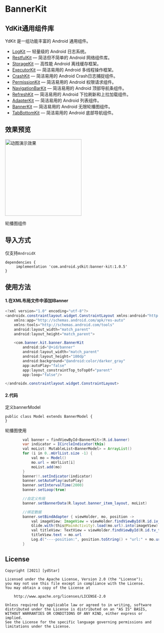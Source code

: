 # BannerKit


## YdKit通用组件库
YdKit 是一组功能丰富的 Android 通用组件。

* [LogKit](https://github.com/ydstar/LogKit) — 轻量级的 Android 日志系统。
* [RestfulKit](https://github.com/ydstar/RestfulKit) — 简洁但不简单的 Android 网络组件库。
* [StorageKit](https://github.com/ydstar/StorageKit) — 高性能 Android 离线缓存框架。
* [ExecutorKit](https://github.com/ydstar/ExecutorKit) — 简洁易用的 Android 多线程操作框架。
* [CrashKit](https://github.com/ydstar/CrashKit) — 简洁易用的 Android Crash日志捕捉组件。
* [PermissionKit](https://github.com/ydstar/PermissionKit) — 简洁易用的 Android 权限请求组件。
* [NavigationBarKit](https://github.com/ydstar/NavigationBarKit) — 简洁易用的 Android 顶部导航条组件。
* [RefreshKit](https://github.com/ydstar/RefreshKit) — 简洁易用的 Android 下拉刷新和上拉加载组件。
* [AdapterKit](https://github.com/ydstar/AdapterKit) — 简洁易用的 Android 列表组件。
* [BannerKit](https://github.com/ydstar/BannerKit) — 简洁易用的 Android 无限轮播图组件。
* [TabBottomKit](https://github.com/ydstar/TabBottomKit) — 简洁易用的 Android 底部导航组件。


## 效果预览
<img src="https://github.com/ydstar/BannerKit/blob/main/preview/show.gif" alt="动图演示效果" width="250px">

轮播图组件

## 导入方式

仅支持`AndroidX`
```
dependencies {
     implementation 'com.android.ydkit:banner-kit:1.0.5'
}
```

## 使用方法

#### 1.在XML布局文件中添加IBanner
```java
<?xml version="1.0" encoding="utf-8"?>
<androidx.constraintlayout.widget.ConstraintLayout xmlns:android="http://schemas.android.com/apk/res/android"
    xmlns:app="http://schemas.android.com/apk/res-auto"
    xmlns:tools="http://schemas.android.com/tools"
    android:layout_width="match_parent"
    android:layout_height="match_parent">

    <com.banner.kit.banner.BannerKit
        android:id="@+id/banner"
        android:layout_width="match_parent"
        android:layout_height="180dp"
        android:background="@android:color/darker_gray"
        app:autoPlay="false"
        app:layout_constraintTop_toTopOf="parent"
        app:loop="false"/>

</androidx.constraintlayout.widget.ConstraintLayout>
```

#### 2.代码

定义bannerModel
```
public class Model extends BannerModel {
}

```

轮播图使用
```java
        val banner = findViewById<BannerKit>(R.id.banner)
        var indicator = ICircleIndicator(this)
        val moList: MutableList<BannerModel> = ArrayList()
        for (i in 0..mUrlList.size -1) {
            val mo = Model()
            mo.url = mUrlList[i]
            moList.add(mo)
        }
        banner!!.setIndicator(indicator)
        banner.setAutoPlay(autoPlay)
        banner.setIntervalTime(2000)
        banner.setLoop(true)

        //自定义布局
        banner.setBannerData(R.layout.banner_item_layout, moList)

        //绑定数据
        banner.setBindAdapter { viewHolder, mo, position ->
            val imageView: ImageView = viewHolder.findViewById(R.id.iv_image)
            Glide.with(this@MainActivity).load(mo.url).into(imageView)
            val titleView: TextView = viewHolder.findViewById(R.id.tv_title)
            titleView.text = mo.url
            Log.d("----position:", position.toString() + "url:" + mo.url)
        }
```




## License
```text
Copyright [2021] [ydStar]

Licensed under the Apache License, Version 2.0 (the "License");
you may not use this file except in compliance with the License.
You may obtain a copy of the License at

    http://www.apache.org/licenses/LICENSE-2.0

Unless required by applicable law or agreed to in writing, software
distributed under the License is distributed on an "AS IS" BASIS,
WITHOUT WARRANTIES OR CONDITIONS OF ANY KIND, either express or implied.
See the License for the specific language governing permissions and
limitations under the License.
```
